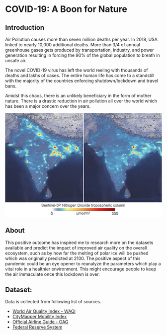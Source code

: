 # COVID-19: A Boon for Nature


## Introduction
Air Pollution causes more than seven million deaths per year. In 2018, USA linked to nearly 10,000 additional deaths. More than 3/4 of annual greenhouse gases gets produced by transportation, industry, and power generation resulting in forcing the 90% of the global population to breath in unsafe air.</br>

The novel COVID-19 virus has left the world reeling with thousands of deaths and lakhs of cases. The entire human life has come to a standstill with the majority of the countries enforcing shutdown/lockdown and travel bans.</br>

Amidst this chaos, there is an unlikely beneficiary in the form of mother nature. There is a drastic reduction in air pollution
all over the world which has been a major concern over the years.

![NO2 concentration over India](images/NO2_con_over_India.jpg)

## About
This positive outcome has inspired me to research more on the datasets available and predict the impact of improved air quality on the overall ecosystem, such as by how far the melting of polar ice will be pushed which was originally predicted at 2100. The positive aspect of this pandemic could be an eye opener to reanalyze the parameters which play a vital role in a healthier environment. This might encourage people to keep the air immaculate once this lockdown is over.

## Dataset:
Data is collected from following list of sources.
* [World Air Quality Index - WAQI](https://waqi.info/)
* [CityMapper Mobility Index](https://www.data.gouv.fr/en/datasets/citymapper-mobility-index/)
* [Official Airline Guide - OAG](https://www.oag.com/)
* [Federal Reserve System](https://www.federalreserve.gov/data.htm)


